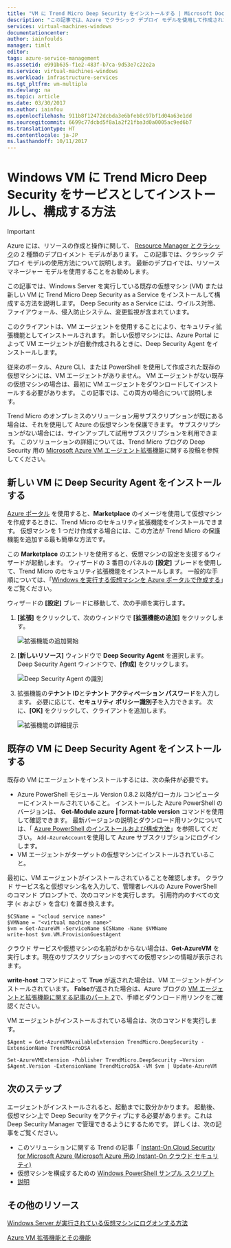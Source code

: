 ```yaml
---
title: "VM に Trend Micro Deep Security をインストールする | Microsoft Docs"
description: "この記事では、Azure でクラシック デプロイ モデルを使用して作成された VM で Trend Micro のセキュリティをインストールして構成する方法について説明します。"
services: virtual-machines-windows
documentationcenter: 
author: iainfoulds
manager: timlt
editor: 
tags: azure-service-management
ms.assetid: e991b635-f1e2-483f-b7ca-9d53e7c22e2a
ms.service: virtual-machines-windows
ms.workload: infrastructure-services
ms.tgt_pltfrm: vm-multiple
ms.devlang: na
ms.topic: article
ms.date: 03/30/2017
ms.author: iainfou
ms.openlocfilehash: 911b8f12472dcbda3e6bfeb8c97bf1d04a63e1dd
ms.sourcegitcommit: 6699c77dcbd5f8a1a2f21fba3d0a0005ac9ed6b7
ms.translationtype: HT
ms.contentlocale: ja-JP
ms.lasthandoff: 10/11/2017
---
```

# <a name="how-to-install-and-configure-trend-micro-deep-security-as-a-service-on-a-windows-vm"></a>Windows VM に Trend Micro Deep Security をサービスとしてインストールし、構成する方法
> [!IMPORTANT]
> Azure には、リソースの作成と操作に関して、 [Resource Manager とクラシック](../../../resource-manager-deployment-model.md)の 2 種類のデプロイメント モデルがあります。 この記事では、クラシック デプロイ モデルの使用方法について説明します。 最新のデプロイでは、リソース マネージャー モデルを使用することをお勧めします。

この記事では、Windows Server を実行している既存の仮想マシン (VM) または新しい VM に Trend Micro Deep Security as a Service をインストールして構成する方法を説明します。 Deep Security as a Service には、ウイルス対策、ファイアウォール、侵入防止システム、変更監視が含まれています。

このクライアントは、VM エージェントを使用することにより、セキュリティ拡張機能としてインストールされます。 新しい仮想マシンには、Azure Portal によって VM エージェントが自動作成されるときに、Deep Security Agent をインストールします。

従来のポータル、Azure CLI、または PowerShell を使用して作成された既存の仮想マシンには、VM エージェントがありません。 VM エージェントがない既存の仮想マシンの場合は、最初に VM エージェントをダウンロードしてインストールする必要があります。 この記事では、この両方の場合について説明します。

Trend Micro のオンプレミスのソリューション用サブスクリプションが既にある場合は、それを使用して Azure の仮想マシンを保護できます。 サブスクリプションがない場合には、サインアップして試用サブスクリプションを利用できます。 このソリューションの詳細については、Trend Micro ブログの Deep Security 用の [Microsoft Azure VM エージェント拡張機能](http://go.microsoft.com/fwlink/p/?LinkId=403945)に関する投稿を参照してください。

## <a name="install-the-deep-security-agent-on-a-new-vm"></a>新しい VM に Deep Security Agent をインストールする

[Azure ポータル](http://portal.azure.com) を使用すると、**Marketplace** のイメージを使用して仮想マシンを作成するときに、Trend Micro のセキュリティ拡張機能をインストールできます。 仮想マシンを 1 つだけ作成する場合には、この方法が Trend Micro の保護機能を追加する最も簡単な方法です。

この **Marketplace** のエントリを使用すると、仮想マシンの設定を支援するウィザードが起動します。 ウィザードの 3 番目のパネルの **[設定]** ブレードを使用して、Trend Micro のセキュリティ拡張機能をインストールします。  一般的な手順については、「[Windows を実行する仮想マシンを Azure ポータルで作成する](tutorial.md)」をご覧ください。

ウィザードの **[設定]** ブレードに移動して、次の手順を実行します。

1. **[拡張]** をクリックして、次のウィンドウで **[拡張機能の追加]** をクリックします。

   ![拡張機能の追加開始][1]

2. **[新しいリソース]** ウィンドウで **Deep Security Agent** を選択します。 Deep Security Agent ウィンドウで、**[作成]** をクリックします。

   ![Deep Security Agent の識別][2]

3. 拡張機能の**テナント ID**と**テナント アクティべーション パスワード**を入力します。 必要に応じて、**セキュリティ ポリシー識別子**を入力できます。 次に、**[OK]** をクリックして、クライアントを追加します。

   ![拡張機能の詳細提示][3]

## <a name="install-the-deep-security-agent-on-an-existing-vm"></a>既存の VM に Deep Security Agent をインストールする
既存の VM にエージェントをインストールするには、次の条件が必要です。

* Azure PowerShell モジュール Version 0.8.2 以降がローカル コンピューターにインストールされていること。 インストールした Azure PowerShell のバージョンは、 **Get-Module azure | format-table version** コマンドを使用して確認できます。 最新バージョンの説明とダウンロード用リンクについては、「 [Azure PowerShell のインストールおよび構成方法](/powershell/azure/overview)」を参照してください。 `Add-AzureAccount`を使用して Azure サブスクリプションにログインします。
* VM エージェントがターゲットの仮想マシンにインストールされていること。

最初に、VM エージェントがインストールされていることを確認します。 クラウド サービス名と仮想マシン名を入力して、管理者レベルの Azure PowerShell のコマンド プロンプトで、次のコマンドを実行します。 引用符内のすべての文字 (< および > を含む) を置き換えます。

    $CSName = "<cloud service name>"
    $VMName = "<virtual machine name>"
    $vm = Get-AzureVM -ServiceName $CSName -Name $VMName
    write-host $vm.VM.ProvisionGuestAgent

クラウド サービスや仮想マシンの名前がわからない場合は、**Get-AzureVM** を実行します。現在のサブスクリプションのすべての仮想マシンの情報が表示されます。

**write-host** コマンドによって **True** が返された場合は、VM エージェントがインストールされています。 **False**が返された場合は、Azure ブログの [VM エージェントと拡張機能に関する記事のパート 2](http://go.microsoft.com/fwlink/p/?LinkId=403947)で、手順とダウンロード用リンクをご確認ください。

VM エージェントがインストールされている場合は、次のコマンドを実行します。

    $Agent = Get-AzureVMAvailableExtension TrendMicro.DeepSecurity -ExtensionName TrendMicroDSA

    Set-AzureVMExtension -Publisher TrendMicro.DeepSecurity –Version $Agent.Version -ExtensionName TrendMicroDSA -VM $vm | Update-AzureVM

## <a name="next-steps"></a>次のステップ
エージェントがインストールされると、起動までに数分かかります。 起動後、仮想マシン上で Deep Security をアクティブにする必要があります。これは Deep Security Manager で管理できるようにするためです。 詳しくは、次の記事をご覧ください。

* このソリューションに関する Trend の記事「 [Instant-On Cloud Security for Microsoft Azure (Microsoft Azure 用の Instant-On クラウド セキュリティ)](http://go.microsoft.com/fwlink/?LinkId=404101)
* 仮想マシンを構成するための [Windows PowerShell サンプル スクリプト](http://go.microsoft.com/fwlink/?LinkId=404100)
* [説明](http://go.microsoft.com/fwlink/?LinkId=404099) 

## <a name="additional-resources"></a>その他のリソース
[Windows Server が実行されている仮想マシンにログオンする方法]

[Azure VM 拡張機能とその機能]

<!-- Image references -->
[1]: ./media/install-trend/new_vm_Blade3.png
[2]: ./media/install-trend/find_SecurityAgent.png
[3]: ./media/install-trend/SecurityAgentDetails.png

<!-- Link references -->
[Windows Server が実行されている仮想マシンにログオンする方法]:connect-logon.md
[Azure VM 拡張機能とその機能]: http://go.microsoft.com/fwlink/p/?linkid=390493&clcid=0x409
